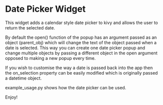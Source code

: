 # Date Picker Widget

This widget adds a calendar style date picker to kivy and allows the
user to return the selected date.

By default the open() function of the popup has an argument passed as an object
(parent_obj) which will change the text of the object passed when a date is
selected. This way you can create one date picker popup and change multiple
objects by passing a different object in the open argument opposed to making
a new popup every time.

If you wish to customise the way a date is passed back into the app then
the on_selection property can be easily modified which is originally passed
a datetime object.

example_usage.py shows how the date picker can be used.

Enjoy!
